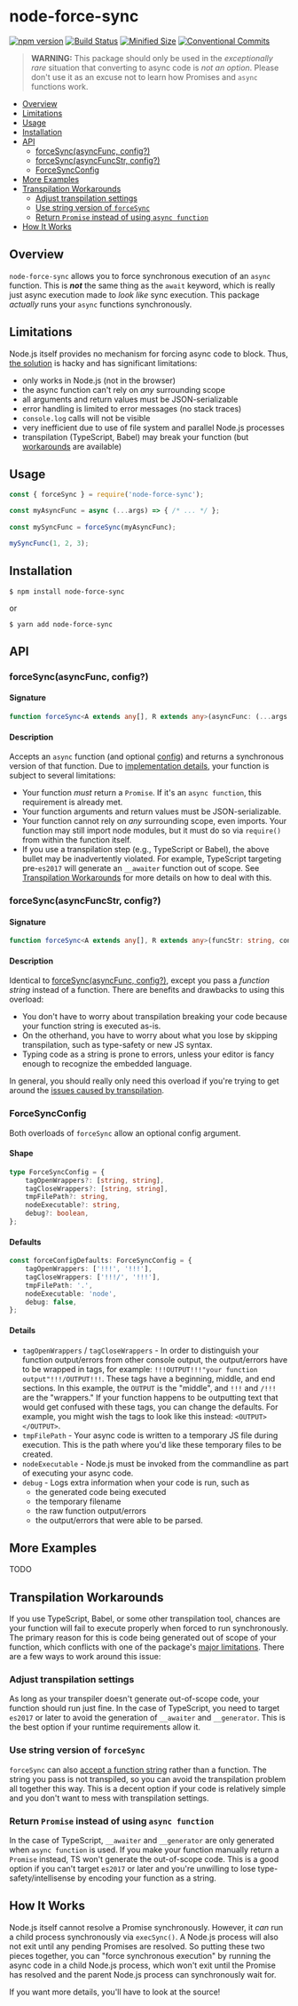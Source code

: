 # node-force-sync
[![npm version](https://badgen.net/npm/v/node-force-sync)](https://npmjs.com/package/node-force-sync)
[![Build Status](https://travis-ci.org/tannerntannern/node-force-sync.svg?branch=master)](https://travis-ci.org/tannerntannern/node-force-sync)
[![Minified Size](https://badgen.net/bundlephobia/min/node-force-sync)](https://bundlephobia.com/result?p=node-force-sync)
[![Conventional Commits](https://badgen.net/badge/conventional%20commits/1.0.0/yellow)](https://conventionalcommits.org)

> **WARNING:** This package should only be used in the _exceptionally rare_ situation that converting to async code is _not an option_.  Please don't use it as an excuse not to learn how Promises and `async` functions work.

<!-- codegen:start {preset: markdownTOC, minDepth: 2, maxDepth: 4} -->
- [Overview](#overview)
- [Limitations](#limitations)
- [Usage](#usage)
- [Installation](#installation)
- [API](#api)
   - [forceSync(asyncFunc, config?)](#forcesyncasyncfunc-config)
   - [forceSync(asyncFuncStr, config?)](#forcesyncasyncfuncstr-config)
   - [ForceSyncConfig](#forcesyncconfig)
- [More Examples](#more-examples)
- [Transpilation Workarounds](#transpilation-workarounds)
   - [Adjust transpilation settings](#adjust-transpilation-settings)
   - [Use string version of `forceSync`](#use-string-version-of-forcesync)
   - [Return `Promise` instead of using `async function`](#return-promise-instead-of-using-async-function)
- [How It Works](#how-it-works)
<!-- codegen:end -->

## Overview
`node-force-sync` allows you to force synchronous execution of an `async` function.  This is **_not_** the same thing as the `await` keyword, which is really just async execution made to _look like_ sync execution.  This package _actually_ runs your `async` functions synchronously.

## Limitations
Node.js itself provides no mechanism for forcing async code to block.  Thus, [the solution](#how-it-works) is hacky and has significant limitations:
* only works in Node.js (not in the browser)
* the async function can't rely on _any_ surrounding scope
* all arguments and return values must be JSON-serializable
* error handling is limited to error messages (no stack traces)
* `console.log` calls will not be visible
* very inefficient due to use of file system and parallel Node.js processes
* transpilation (TypeScript, Babel) may break your function (but [workarounds](#transpilation-workarounds) are available)

## Usage
<!-- codegen:start {preset: custom, source: ./codegen/copy.js, srcFile: test/readme/usage.test.ts, srcBlock: usage, destPrefix: '```typescript\n', replace: {'../../src': 'node-force-sync'}} -->
```typescript
const { forceSync } = require('node-force-sync');

const myAsyncFunc = async (...args) => { /* ... */ };
		
const mySyncFunc = forceSync(myAsyncFunc);

mySyncFunc(1, 2, 3);
```
<!-- codegen:end -->

## Installation
```
$ npm install node-force-sync
```
or
```
$ yarn add node-force-sync
```

## API
### forceSync(asyncFunc, config?)
#### Signature
<!-- codegen:start {preset: custom, source: ./codegen/copy.js, srcFile: src/index.ts, srcBlock: asyncFunc, destPrefix: '```typescript\n', replace: {'export': ''}, lint: false} -->
```typescript
function forceSync<A extends any[], R extends any>(asyncFunc: (...args: A) => Promise<R>, config?: Partial<ForceSyncConfig>): (...args: A) => R;
```
<!-- codegen:end -->
#### Description
Accepts an `async` function (and optional [config](#forcesyncconfig)) and returns a synchronous version of that function.  Due to [implementation details](#how-it-works), your function is subject to several limitations:
* Your function _must_ return a `Promise`.  If it's an `async function`, this requirement is already met.
* Your function arguments and return values must be JSON-serializable.
* Your function cannot rely on _any_ surrounding scope, even imports.  Your function may still import node modules, but it must do so via `require()` from within the function itself.
* If you use a transpilation step (e.g., TypeScript or Babel), the above bullet may be inadvertently violated.  For example, TypeScript targeting pre-`es2017` will generate an `__awaiter` function out of scope.  See [Transpilation Workarounds](#transpilation-workarounds) for more details on how to deal with this.

### forceSync(asyncFuncStr, config?)
#### Signature
<!-- codegen:start {preset: custom, source: ./codegen/copy.js, srcFile: src/index.ts, srcBlock: funcStr, destPrefix: '```typescript\n', replace: {'export': ''}, lint: false} -->
```typescript
function forceSync<A extends any[], R extends any>(funcStr: string, config?: Partial<ForceSyncConfig>): (...args: A) => R;
```
<!-- codegen:end -->
#### Description
Identical to [forceSync(asyncFunc, config?)](#forcesyncasyncfunc-config), except you pass a _function string_ instead of a function.  There are benefits and drawbacks to using this overload:
* You don't have to worry about transpilation breaking your code because your function string is executed as-is.
* On the otherhand, you have to worry about what you lose by skipping transpilation, such as type-safety or new JS syntax.
* Typing code as a string is prone to errors, unless your editor is fancy enough to recognize the embedded language.

In general, you should really only need this overload if you're trying to get around the [issues caused by transpilation](#transpilation-workarounds).

### ForceSyncConfig
Both overloads of `forceSync` allow an optional config argument.

#### Shape
<!-- codegen:start {preset: custom, source: ./codegen/copy.js, srcFile: src/index.ts, srcBlock: config, destPrefix: '```typescript\n', replace: {'export': '', ': ': '?: '}, lint: false} -->
```typescript
type ForceSyncConfig = {
	tagOpenWrappers?: [string, string],
	tagCloseWrappers?: [string, string],
	tmpFilePath?: string,
	nodeExecutable?: string,
	debug?: boolean,
};
```
<!-- codegen:end -->

#### Defaults
<!-- codegen:start {preset: custom, source: ./codegen/copy.js, srcFile: src/index.ts, srcBlock: defaultConfig, destPrefix: '```typescript\n', lint: false} -->
```typescript
const forceConfigDefaults: ForceSyncConfig = {
	tagOpenWrappers: ['!!!', '!!!'],
	tagCloseWrappers: ['!!!/', '!!!'],
	tmpFilePath: '.',
	nodeExecutable: 'node',
	debug: false,
};
```
<!-- codegen:end -->

#### Details
* `tagOpenWrappers` / `tagCloseWrappers` - In order to distinguish your function output/errors from other console output, the output/errors have to be wrapped in tags, for example: `!!!OUTPUT!!!"your function output"!!!/OUTPUT!!!`.  These tags have a beginning, middle, and end sections.  In this example, the `OUTPUT` is the "middle", and `!!!` and `/!!!` are the "wrappers."  If your function happens to be outputting text that would get confused with these tags, you can change the defaults.  For example, you might wish the tags to look like this instead: `<OUTPUT></OUTPUT>`.
* `tmpFilePath` - Your async code is written to a temporary JS file during execution.  This is the path where you'd like these temporary files to be created.
* `nodeExecutable` - Node.js must be invoked from the commandline as part of executing your async code.
* `debug` - Logs extra information when your code is run, such as
    - the generated code being executed
    - the temporary filename
    - the raw function output/errors
    - the output/errors that were able to be parsed.

## More Examples
TODO

## Transpilation Workarounds
If you use TypeScript, Babel, or some other transpilation tool, chances are your function will fail to execute properly when forced to run synchronously.  The primary reason for this is code being generated out of scope of your function, which conflicts with one of the package's [major limitations](#limitations).  There are a few ways to work around this issue:

### Adjust transpilation settings
As long as your transpiler doesn't generate out-of-scope code, your function should run just fine.  In the case of TypeScript, you need to target `es2017` or later to avoid the generation of `__awaiter` and `__generator`.  This is the best option if your runtime requirements allow it.

### Use string version of `forceSync`
`forceSync` can also [accept a function string](#forcesyncasyncfuncstr-config) rather than a function.  The string you pass is not transpiled, so you can avoid the transpilation problem all together this way.  This is a decent option if your code is relatively simple and you don't want to mess with transpilation settings.

### Return `Promise` instead of using `async function`
In the case of TypeScript, `__awaiter` and `__generator` are only generated when `async function` is used.  If you make your function manually return a `Promise` instead, TS won't generate the out-of-scope code.  This is a good option if you can't target `es2017` or later and you're unwilling to lose type-safety/intellisense by encoding your function as a string.

## How It Works
Node.js itself cannot resolve a Promise synchronously.  However, it _can_ run a child process synchronously via `execSync()`.  A Node.js process will also not exit until any pending Promises are resolved.  So putting these two pieces together, you can "force synchronous execution" by running the async code in a child Node.js process, which won't exit until the Promise has resolved and the parent Node.js process can synchronously wait for.

If you want more details, you'll have to look at the source!
